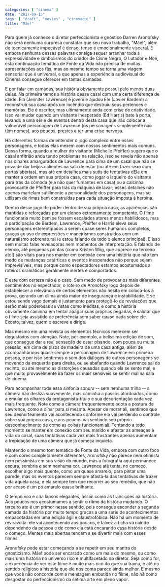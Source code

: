 ```yaml
---
categories: [ "cinema" ]
date: "2017-09-15"
tags: [ "draft", "movies" , "cinemaqui" ]
title: "Mãe!"
---
```

Para quem já conhece o diretor perfeccionista e gnóstico Darren
Aronofsky não será nenhuma surpresa constatar que seu novo trabalho,
"Mãe!", além de tecnicamente impecável é denso, tenso e emocionalmente
visceral. E embora nenhuma dessas palavras consiga sequer arranhar toda
a expressividade e simbolismos do criador de Cisne Negro, O Lutador
e Noé, esta continuação temática de Fonte da Vida não precisa de
muitas apresentações aos fãs, mas ao mesmo tempo se torna uma viagem
sensorial que é universal, e que apenas a experiência audiovisual do
Cinema consegue oferecer em tantas camadas.

E por falar em camadas, sua história obviamente possui pelo menos duas
delas. Na primeira temos a história desse casal com uma certa diferença
de idade. Ela (Jennifer Lawrence) é jovem e ajudou Ele (Javier Bardem)
a reconstruir sua casa após um incêndio que destruiu seus pertences
e memórias. Ele é escritor, mas ultimamente anda com crise de
criatividade. Isso vai mudar quando um visitante inesperado (Ed Harris)
bate à porta, levando a uma série de eventos dentro desta casa que irão
colocar a vulnerável personagem de Lawrence (os personagens simplemente
não têm nomes), aos poucos, prestes a ter uma crise nervosa.

Há diferentes formas de entender o jogo complexo entre esses personagens,
e todas elas mexem com nossos sentimentos mais comuns. Dessa forma, quando
a mulher do visitante (Michelle Pfeiffer) sugere que o casal anfitrião
anda tendo problemas na relação, isso se revela não apenas nos olhares
amargurados de Lawrence para cima de um casal que não se priva de dar
beijos calientes na sala de estar (ou até em fazer sexo com portas
abertas), mas até em detalhes mais sutis de tentativas dEla em manter a
ordem em sua própria casa, como jogar o isqueiro do visitante para trás
da cômoda (ela não quer fumantes em casa) ou a calcinha provocante de
Pfeiffer para trás da máquina de lavar; esses detalhes não apenas
martelam sutillmente a personalidade dos personagens, mas se utilizam
de rimas bem construídas para cada situação imposta à heroina.

Dentro desse jogo de poder dentro de sua própria casa, as aparências
são mantidas e reforçadas por um elenco extremamente competente. O
filme funcionaria muito bem se fossem escalados atores menos habilidosos,
mas a participação de Bardem, Lawrence, Pfeiffer e Harris eleva seus
personagens estereotipados a serem quase seres humanos completos, graças
ao uso de expressões e maneirismos construídos com um naturalismo
sobrenatural (e estou falando de todo o elenco principal). E isso sem
muitas falas reveladoras nem momentos de interpretação. E falando de
elenco, até pequenas pontas (como Kristen Wiig, que aparece no terceiro
ato!) são vitais para nos manter em conexão com uma história que
não tem medo de mudanças catárticas e eventos inesperados não porque
sejam imprevisíveis, mas porque como espectadores estamos acostumados
a roteiros dramáticos geralmente inertes e comportados.

E este com certeza não é o caso. Sem medo de provocar os mais
diferentes sentimentos no espectador, o roteiro de Aronofsky logo
depois de estabelecer a relevância de certos elementos não hesita
em colocá-los à prova, gerando um clima ainda maior de insegurança e
instabilidade. E se estou sendo vago demais é justamente para protegê-lo
de revelações que serão mais poderosas se vistas como inéditas,
e como a história obviamente caminha em tentar apagar suas próprias
pegadas, é salutar que o filme seja assistido de preferência sem saber
quase nada sobre ele. Exceto, talvez, quem o escreve e dirige.

Mas mesmo em uma revisita os elementos técnicos merecem ser degustados
com atenção. Note, por exemplo, a belíssima edição de som, que
consegue dar a real sensação de estar pisando, com pouca ou muita
pressão, em cima de pisos de madeira de uma casa antiga, além de
acompanharmos quase sempre a personagem de Lawrence em primeira pessoa,
e por isso sentirmos o som dos diálogos de outros personagens se movendo
da esquerda para direita, ou se abafando quando Lawrence sai do recinto,
ou até mesmo as distorções causadas quando ela se sente mal, e que
muito provavelmente irá fazer os mais sensíveis se sentir mal na sala
de cinema.

Para acompanhar toda essa sinfonia sonora -- sem nenhuma trilha --
a câmera não desliza suavemente, mas caminha a passos atordoados,
como a emular os olhares da protagonista-título e sua desorientação
cada vez mais frequente. Note como a câmera frequentemente adota a
postura de Lawrence, como a olhar para si mesma. Apesar de morar ali,
sentimos que seu desnorteamento vai acontecendo conforme ela vai perdendo
o controle sobre sua própria casa, e aos poucos vai sentindo seu próprio
desconhecimento de como as coisas funcionam ali. Tentando a todo momento
se manter em conexão com seu marido e afastar as ameaças à vida
do casal, suas tentativas cada vez mais frustrantes apenas aumentam a
trepidação de uma câmera que já começa inquieta.

Mantendo o mesmo tom temático de Fonte da Vida, embora com outro foco e
com cores completamente diferentes, Aronofsky não parece nem otimista
nem pessimista em sua visão do mundo, mas a fotografia aqui permanece
escura, sombria e sem nenhuma cor. Lawrence até tenta, no começo,
escolher algo mais quente, como um quase amarelo, para pintar uma parede,
mas os eventos parecem sempre afastá-la das tentativas de trazer vida
àquela casa, e ela sempre tem que recorrer ao seu remédio, que não
por acaso é um pó amarelo quase brilhante.

O tempo voa e cria lapsos elegantes, assim como as transições na
história. Aos poucos nos acostumamos a sentir o ritmo da história
mudando. O terceiro ato é um primor nesse sentido, pois consegue esconder
a segunda camada da história por muito tempo graças a uma série de
acontecimentos empacotadas em uma edição ágil e claustrofóbica. Não
há um momento de reviravolta: ele vai acontecendo aos poucos, e talvez
a ficha vá caindo dependendo da pessoa e de como ela está encarando
essa história desde o começo. Mentes mais abertas tendem a se divertir
mais com esses filmes.

Aronofsky pode estar começando a se repetir em seu mantra do
gnosticismo. Mãe! pode ser encarado como um mais do mesmo, ou como mais
uma história no universo rico e multifacetado do diretor. Seja como for,
a experiência de ver este filme é muito mais rico do que sua trama,
e até no sentido religioso a história que ele nos conta parece ainda
melhor. E mesmo que você não concorde com a mensagem embutida no filme,
não há como desgostar do perfeccionismo da sétima arte em pleno vapor.
